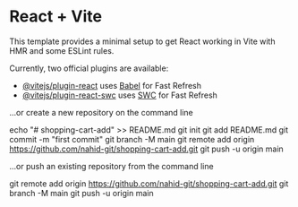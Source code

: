# React + Vite

This template provides a minimal setup to get React working in Vite with HMR and some ESLint rules.

Currently, two official plugins are available:

- [@vitejs/plugin-react](https://github.com/vitejs/vite-plugin-react/blob/main/packages/plugin-react/README.md) uses [Babel](https://babeljs.io/) for Fast Refresh
- [@vitejs/plugin-react-swc](https://github.com/vitejs/vite-plugin-react-swc) uses [SWC](https://swc.rs/) for Fast Refresh


…or create a new repository on the command line

echo "# shopping-cart-add" >> README.md
git init 
git add README.md
git commit -m "first commit"
git branch -M main
git remote add origin https://github.com/nahid-git/shopping-cart-add.git
git push -u origin main

…or push an existing repository from the command line

git remote add origin https://github.com/nahid-git/shopping-cart-add.git
git branch -M main
git push -u origin main